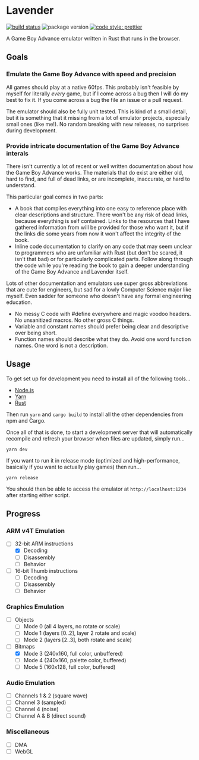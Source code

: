 # Lavender

[![build status](https://github.com/partheseas/lavender/workflows/main/badge.svg)](https://github.com/partheseas/lavender/actions)
![package version](https://img.shields.io/badge/lavender-v0.0.1-9394e4.svg)
[![code style: prettier](https://img.shields.io/badge/code_style-prettier-ff69b4.svg)](https://github.com/prettier/prettier)

A Game Boy Advance emulator written in Rust that runs in the browser.

## Goals

### Emulate the Game Boy Advance with speed and precision

All games should play at a native 60fps. This probably isn't feasible by
myself for literally _every_ game, but if I come across a bug then I will do my
best to fix it. If you come across a bug the file an issue or a pull request.

The emulator should also be fully unit tested. This is kind of a small detail,
but it is something that it missing from a lot of emulator projects,
especially small ones (like me!). No random breaking with new releases, no
surprises during development.

### Provide intricate documentation of the Game Boy Advance interals

There isn't currently a lot of recent or well written documentation about how
the Game Boy Advance works. The materials that do exist are either old, hard to
find, and full of dead links, or are incomplete, inaccurate, or hard to
understand.

This particular goal comes in two parts:

-   A book that compiles everything into one easy to reference place
    with clear descriptions and structure. There won't be any risk of dead links,
    because everything is self contained. Links to the resources that I have
    gathered information from will be provided for those who want it, but if the
    links die some years from now it won't affect the integrity of the book.
-   Inline code documentation to clarify on any code that may seem unclear to
    programmers who are unfamiliar with Rust (but don't be scared, it isn't that
    bad) or for particularly complicated parts. Follow along through the
    code while you're reading the book to gain a deeper understanding of the
    Game Boy Advance and Lavender itself.

Lots of other documentation and emulators use super gross abbreviations that
are cute for engineers, but sad for a lowly Computer Science major like myself.
Even sadder for someone who doesn't have any formal engineering education.

-   No messy C code with #define everywhere and magic voodoo headers. No
    unsanitized macros. No other gross C things.
-   Variable and constant names should prefer being clear and descriptive over being short.
-   Function names should describe what they do. Avoid one word function names.
    One word is not a description.

## Usage

To get set up for development you need to install all of the following tools...

-   [Node.js](https://nodejs.org)
-   [Yarn](https://yarnpkg.com)
-   [Rust](https://rustup.rs)

Then run `yarn` and `cargo build` to install all the other dependencies from
npm and Cargo.

Once all of that is done, to start a development server that will automatically
recompile and refresh your browser when files are updated, simply run...

```Shell
yarn dev
```

If you want to run it in release mode (optimized and high-performance, basically
if you want to actually play games) then run...

```Shell
yarn release
```

You should then be able to access the emulator at `http://localhost:1234` after
starting either script.

## Progress

### ARM v4T Emulation

-   [ ] 32-bit ARM instructions
    -   [x] Decoding
    -   [ ] Disassembly
    -   [ ] Behavior
-   [ ] 16-bit Thumb instructions
    -   [ ] Decoding
    -   [ ] Disassembly
    -   [ ] Behavior

### Graphics Emulation

-   [ ] Objects
    -   [ ] Mode 0 (all 4 layers, no rotate or scale)
    -   [ ] Mode 1 (layers [0..2], layer 2 rotate and scale)
    -   [ ] Mode 2 (layers [2..3], both rotate and scale)
-   [ ] Bitmaps
    -   [x] Mode 3 (240x160, full color, unbuffered)
    -   [ ] Mode 4 (240x160, palette color, buffered)
    -   [ ] Mode 5 (160x128, full color, buffered)

### Audio Emulation

-   [ ] Channels 1 & 2 (square wave)
-   [ ] Channel 3 (sampled)
-   [ ] Channel 4 (noise)
-   [ ] Channel A & B (direct sound)

### Miscellaneous

-   [ ] DMA
-   [ ] WebGL
